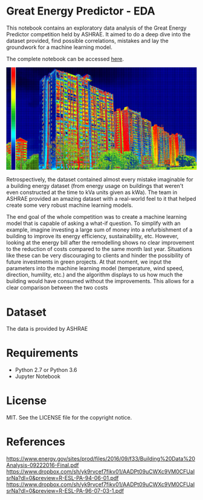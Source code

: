 # Great Energy Predictor - EDA

This notebook contains an exploratory data analysis of the Great Energy Predictor competition held by ASHRAE. It aimed to do a deep dive into the dataset provided, find possible correlations, mistakes and lay the groundwork for a machine learning model.

The complete notebook can be accessed [here](https://nbviewer.jupyter.org/github/omglu93/ashrae_energy_eda/blob/master/the-great-energy-predicator-eda.ipynb).

![img](/images/img1.jpg)

Retrospectively, the dataset contained almost every mistake imaginable for a building energy dataset (from energy usage on buildings that weren't even constructed at the time to kVa units given as kWa). The team in ASHRAE provided an amazing dataset with a real-world feel to it that helped create some very robust machine learning models. 

The end goal of the whole competition was to create a machine learning model that is capable of asking a what-if question. To simplify with an example, imagine investing a large sum of money into a refurbishment of a building to improve its energy efficiency, sustainability, etc. However, looking at the energy bill after the remodelling shows no clear improvement to the reduction of costs compared to the same month last year. Situations like these can be very discouraging to clients and hinder the possibility of future investments in green projects. At that moment, we input the parameters into the machine learning model (temperature, wind speed, direction, humility, etc.) and the algorithm displays to us how much the building would have consumed without the improvements. This allows for a clear comparison between the two costs
  


# Dataset

The data is provided by ASHRAE

# Requirements
- Python 2.7 or Python 3.6
- Jupyter Notebook

# License
MIT. See the LICENSE file for the copyright notice.

# References
https://www.energy.gov/sites/prod/files/2016/09/f33/Building%20Data%20Analysis-09222016-Final.pdf
https://www.dropbox.com/sh/yk9rvcef7fikv01/AADPt09uCWXc9VM0CFUaIsrNa?dl=0&preview=R-ESL-PA-94-06-01.pdf
https://www.dropbox.com/sh/yk9rvcef7fikv01/AADPt09uCWXc9VM0CFUaIsrNa?dl=0&preview=R-ESL-PA-96-07-03-1.pdf
